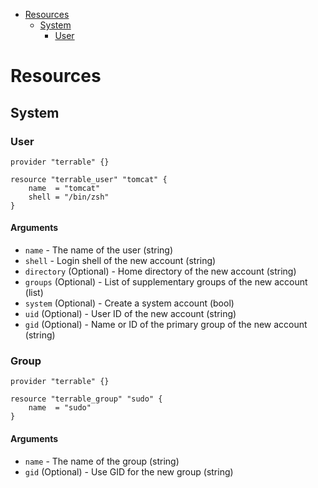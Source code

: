 <!--ts-->
* [Resources](#resources)
    * [System](#system)
        * [User](#user)
<!--te-->

# Resources

## System

### User

```hcl
provider "terrable" {}

resource "terrable_user" "tomcat" {
    name  = "tomcat"
    shell = "/bin/zsh"
}
```

#### Arguments

* `name` - The name of the user (string)
* `shell` - Login shell of the new account (string)
* `directory` (Optional) - Home directory of the new account (string)
* `groups` (Optional) - List of supplementary groups of the new account (list)
* `system` (Optional) - Create a system account (bool)
* `uid` (Optional) - User ID of the new account (string)
* `gid` (Optional) - Name or ID of the primary group of the new account (string)

### Group

```hcl
provider "terrable" {}

resource "terrable_group" "sudo" {
    name  = "sudo"
}
```

#### Arguments

* `name` - The name of the group (string)
* `gid` (Optional) - Use GID for the new group (string)
